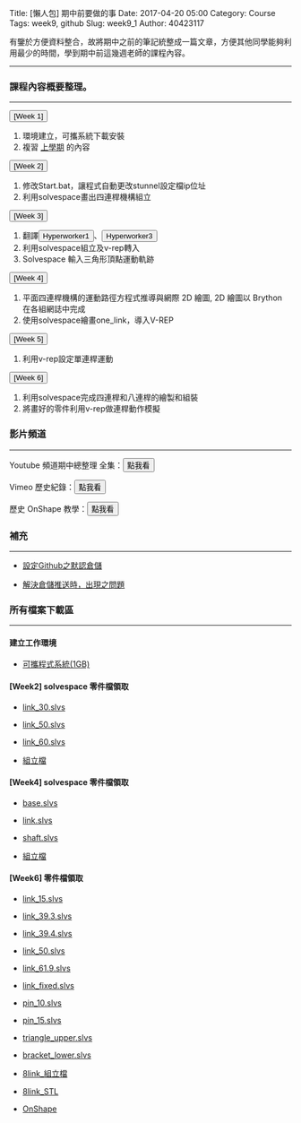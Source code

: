 Title: [懶人包] 期中前要做的事
Date: 2017-04-20 05:00
Category: Course
Tags: week9, github
Slug: week9_1
Author: 40423117

有鑒於方便資料整合，故將期中之前的筆記統整成一篇文章，方便其他同學能夠利用最少的時間，學到期中前這幾週老師的課程內容。

<!-- PELICAN_END_SUMMARY -->

<hr/>

### 課程內容概要整理。
<hr/>


<button onClick="lity('https://40423117.github.io/2017springcd_hw/blog/week1.html')"><span class="glyphicon glyphicon-facetime-video"></span> [Week 1]</button>

1. 環境建立，可攜系統下載安裝
2. 複習 [上學期](https://40423117.github.io/2016fallcadp_hw/blog/LazyPackage2016.html) 的內容

<button onClick="lity('https://40423117.github.io/2017springcd_hw/blog/week2.html')"><span class="glyphicon glyphicon-facetime-video"></span> [Week 2]</button>

1. 修改Start.bat，讓程式自動更改stunnel設定檔ip位址
2. 利用solvespace畫出四連桿機構組立

<button onClick="lity('https://40423117.github.io/2017springcd_hw/blog/week3.html')"><span class="glyphicon glyphicon-facetime-video"></span> [Week 3]</button>

1. 翻譯<button onClick="lity('https://40423117.github.io/2017springcd_hw/blog/week3_1.html')"><span class="glyphicon glyphicon-facetime-video"></span> Hyperworker1</button>、<button onClick="lity('https://40423117.github.io/2017springcd_hw/blog/week3_2.html')"><span class="glyphicon glyphicon-facetime-video"></span> Hyperworker3</button>
2. 利用solvespace組立及v-rep轉入
3. Solvespace 輸入三角形頂點運動軌跡

<button onClick="lity('https://40423117.github.io/2017springcd_hw/blog/week4.html')"><span class="glyphicon glyphicon-facetime-video"></span> [Week 4]</button>

1. 平面四連桿機構的運動路徑方程式推導與網際 2D 繪圖,  2D 繪圖以 Brython 在各組網誌中完成
2. 使用solvespace繪畫one_link，導入V-REP

<button onClick="lity('https://40423117.github.io/2017springcd_hw/blog/week5.html')"><span class="glyphicon glyphicon-facetime-video"></span> [Week 5]</button>

1. 利用v-rep設定單連桿運動

<button onClick="lity('https://40423117.github.io/2017springcd_hw/blog/week5.html')"><span class="glyphicon glyphicon-facetime-video"></span> [Week 6]</button>

1. 利用solvespace完成四連桿和八連桿的繪製和組裝
2. 將畫好的零件利用v-rep做連桿動作模擬

### 影片頻道
<hr/>

Youtube 頻道期中總整理 全集：<a href="https://www.youtube.com/playlist?list=PLPptPPsTHjR2j9qcZJV10dCnN5nKYe4wr"><button type="button" class="btn btn-primary btn-xs">點我看</button></a>

Vimeo 歷史紀錄：<a href="https://vimeo.com/user44960495"><button type="button" class="btn btn-primary btn-xs">點我看</button></a>

歷史 OnShape 教學：<a href="https://40423117.github.io/2016fallcadp_hw/blog/onshape-fen-zu-zuo-ye-week13.html"><button type="button" class="btn btn-primary btn-xs">點我看</button></a>

### 補充
<hr/>

  * [設定Github之默認倉儲](https://40423117.github.io/2017springcd_hw/blog/week1_1.html)
  
  * [解決倉儲推送時，出現之問題](https://40423117.github.io/2017springcd_hw/blog/week6_1.html)
  
### 所有檔案下載區
<hr>

#### 建立工作環境

  * [可攜程式系統(1GB)](http://service.mde.tw/public/tiny2017_1GB.7z) 

#### [Week2] solvespace 零件檔領取

  * [link_30.slvs](https://40423117.github.io/2017springcd_hw/data/w2/link_30.slvs)
  
  * [link_50.slvs](https://40423117.github.io/2017springcd_hw/data/w2/link_50.slvs)

  * [link_60.slvs](https://40423117.github.io/2017springcd_hw/data/w2/link_60.slvs)
  
  * [組立檔](https://40423117.github.io/2017springcd_hw/data/w2/fourbar345.slvs)
  
#### [Week4] solvespace 零件檔領取

  * [base.slvs](https://40423117.github.io/2017springcd_hw/data/w4/solve/base.slvs)
  
  * [link.slvs](https://40423117.github.io/2017springcd_hw/data/w4/solve/link.slvs)

  * [shaft.slvs](https://40423117.github.io/2017springcd_hw/data/w4/solve/shaft.slvs)
  
  * [組立檔](https://40423117.github.io/2017springcd_hw/data/w4/solve/all.slvs)
  
#### [Week6] 零件檔領取

  * [link_15.slvs](https://40423117.github.io/2017springcd_hw/data/8link/link_15.slvs)
  
  * [link_39.3.slvs](https://40423117.github.io/2017springcd_hw/data/8link/link_39.3.slvs)

  * [link_39.4.slvs](https://40423117.github.io/2017springcd_hw/data/8link/link_39.4.slvs)

  * [link_50.slvs](https://40423117.github.io/2017springcd_hw/data/8link/link_50.slvs)
  
  * [link_61.9.slvs](https://40423117.github.io/2017springcd_hw/data/8link/link_61.9.slvs)
  
  * [link_fixed.slvs](https://40423117.github.io/2017springcd_hw/data/8link/link_fixed.slvs)

  * [pin_10.slvs](https://40423117.github.io/2017springcd_hw/data/8link/pin_10.slvs)
  
  * [pin_15.slvs](https://40423117.github.io/2017springcd_hw/data/8link/pin_15.slvs)
  
  * [triangle_upper.slvs](https://40423117.github.io/2017springcd_hw/data/8link/triangle_upper.slvs)
  
  * [bracket_lower.slvs](https://40423117.github.io/2017springcd_hw/data/8link/bracket_lower.slvs)
  
  * [8link_組立檔](https://40423117.github.io/2017springcd_hw/data/8link/8link.slvs)
  
  * [8link_STL](https://40423117.github.io/2017springcd_hw/data/8link/8link.stl)

  * [OnShape](https://cad.onshape.com/documents/5900e7d42c60031065ee09a4/w/04c1db7ef481c62bba329543/e/baf50f898d4583370d40d904)
  

